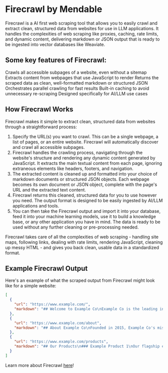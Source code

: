 # Firecrawl by Mendable

Firecrawl is a AI first web scraping tool that allows you to easily crawl and extract clean, structured data from websites for use in LLM applications. It handles the complexities of web scraping like proxies, caching, rate limits, and dynamic content, delivering markdown or JSON output that is ready to be ingested into vector databases like Weaviate.

## Some key features of Firecrawl:

Crawls all accessible subpages of a website, even without a sitemap
Extracts content from webpages that use JavaScript to render
Returns the scraped data as clean, well-formatted markdown or structured JSON
Orchestrates parallel crawling for fast results
Built-in caching to avoid unnecessary re-scraping
Designed specifically for AI/LLM use cases

## How Firecrawl Works
Firecrawl makes it simple to extract clean, structured data from websites through a straightforward process:

1. Specify the URL(s) you want to crawl. This can be a single webpage, a list of pages, or an entire website. Firecrawl will automatically discover and crawl all accessible subpages.
2. Firecrawl handles the crawling process, navigating through the website's structure and rendering any dynamic content generated by JavaScript. It extracts the main textual content from each page, ignoring extraneous elements like headers, footers, and navigation.
3. The extracted content is cleaned up and formatted into your choice of markdown documents or structured JSON objects. Each webpage becomes its own document or JSON object, complete with the page's URL and the extracted text content.
4. Firecrawl returns this cleaned, structured data for you to use however you need. The output format is designed to be easily ingested by AI/LLM applications and tools.
5. You can then take the Firecrawl output and import it into your database, feed it into your machine learning models, use it to build a knowledge base, or any other application you have in mind. The data is ready to be used without any further cleaning or pre-processing needed.

Firecrawl takes care of all the complexities of web scraping - handling site maps, following links, dealing with rate limits, rendering JavaScript, cleaning up messy HTML - and gives you back clean, usable data in a standardized format.

## Example Firecrawl Output
Here's an example of what the scraped output from Firecrawl might look like for a simple website:

```json
[
  {
    "url": "https://www.example.com/",
    "markdown": "## Welcome to Example Co\nExample Co is the leading innovator in example products and services..."
  },
  {
    "url": "https://www.example.com/about",
    "markdown": "## About Example Co\nFounded in 2015, Example Co's mission is to..."
  },
  {
    "url": "https://www.example.com/products",
    "markdown": "## Our Products\n### Example Product 1\nOur flagship example product enables..." 
  }
]
```

Learn more about Firecrawl [here](https://www.firecrawl.dev/)!
